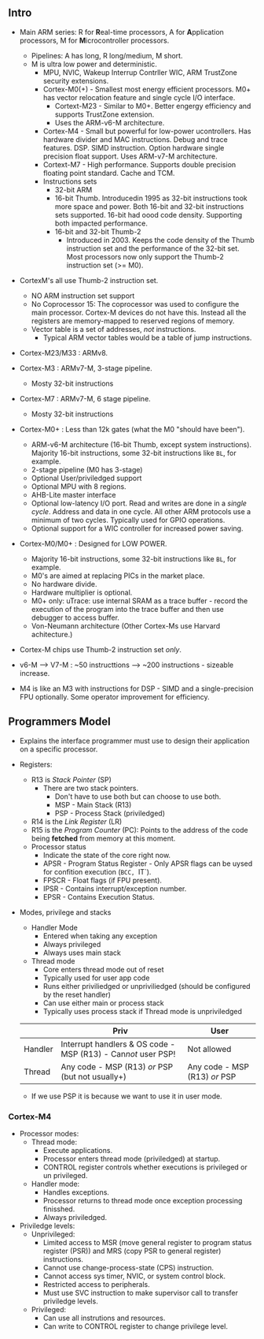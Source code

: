 
## Intro

* Main ARM series: R for **R**eal-time processors, A for **A**pplication processors, M for **M**icrocontroller processors.
    * Pipelines: A has long, R long/medium, M short.
    * M is ultra low power and deterministic.
        * MPU, NVIC, Wakeup Interrup Contrller WIC, ARM TrustZone security extensions.
        * Cortex-M0(+) - Smallest most energy efficient processors. M0+ has vector relocation feature and single cycle I/O interface.
            * Cortext-M23 - Similar to M0+. Better engergy efficiency and supports TrustZone extension.
            * Uses the ARM-v6-M architecture.
        * Cortex-M4 - Small but powerful for low-power ucontrollers. Has hardware divider and MAC instructions. Debug and trace features. DSP. SIMD instruction. Option hardware single precision float support. Uses ARM-v7-M architecture.
        * Cortext-M7 - High performance. Supports double precision floating point standard. Cache and TCM.
        * Instructions sets
            * 32-bit ARM
            * 16-bit Thumb. Introducedin 1995 as 32-bit instructions took more space and power. Both 16-bit and 32-bit instructions sets supported. 16-bit had oood code density. Supporting both impacted performance.
            * 16-bit and 32-bit Thumb-2
                * Introduced in 2003. Keeps the code density of the Thumb instruction set and the performance of the 32-bit set. Most processors now only support the Thumb-2 instruction set (>= M0).

* CortexM's all use Thumb-2 instruction set.
    * NO ARM instruction set support
    * No Coprocessor 15: The coprocessor was used to configure the main processor. Cortex-M devices do not have this. Instead all the registers are memory-mapped to reserved regions of memory.
    * Vector table is a set of addresses, *not* instructions.
        * Typical ARM vector tables would be a table of jump instructions.
* Cortex-M23/M33 : ARMv8.
* Cortex-M3      : ARMv7-M, 3-stage pipeline.
    * Mosty 32-bit instructions
* Cortex-M7      : ARMv7-M, 6 stage pipeline.
    * Mosty 32-bit instructions
* Cortex-M0+     : Less than 12k gates (what the M0 "should have been").
    * ARM-v6-M architecture (16-bit Thumb, except system instructions). Majority 16-bit instructions, some 32-bit instructions like `BL`, for example.
    * 2-stage pipeline (M0 has 3-stage)
    * Optional User/priviledged support
    * Optional MPU with 8 regions.
    * AHB-Lite master interface
    * Optional low-latency I/O port. Read and writes are done in a *single cycle*. Address and data in one cycle. All other ARM protocols use a minimum of two cycles. Typically used for GPIO operations.
    * Optional support for a WIC controller for increased power saving.
* Cortex-M0/M0+  : Designed for LOW POWER.
    * Majority 16-bit instructions, some 32-bit instructions like `BL`, for example.
    * M0's are aimed at replacing PICs in the market place.
    * No hardware divide.
    * Hardware multiplier is optional.
    * M0+ only: uTrace: use internal SRAM as a trace buffer - record the execution of the program into the trace buffer and then use debugger to access buffer.
    * Von-Neumann architecture (Other Cortex-Ms use Harvard achitecture.)
* Cortex-M chips use Thumb-2 instruction set *only*.
* v6-M --> V7-M : ~50 instructtions --> ~200 instructions - sizeable increase.
* M4 is like an M3 with instructions for DSP - SIMD and a single-precision FPU optionally. Some operator improvement for efficiency.

## Programmers Model
* Explains the interface programmer must use to design their application on a specific processor.

* Registers:
  * R13 is *Stack Pointer* (SP)
    * There are two stack pointers.
      * Don't have to use both but can choose to use both.
      * MSP - Main Stack (R13)
      * PSP - Process Stack (priviledged)
  * R14 is the *Link Register* (LR)
  * R15 is the *Program Counter* (PC): Points to the address of the code being **fetched** from memory at this moment.
  * Processor status
    * Indicate the state of the core right now.
    * APSR - Program Status Register - Only APSR flags can be uysed for confition execution (`BCC, `IT`).
    * FPSCR - Float flags (if FPU present).
    * IPSR - Contains interrupt/exception number.
    * EPSR - Contains Execution Status.

* Modes, privilege and stacks
  * Handler Mode
    * Entered when taking any exception
    * Always privileged
    * Always uses main stack
  * Thread mode
    * Core enters thread mode out of reset
    * Typically used for user app code
    * Runs either priviliedged or unpriviliedged (should be configured by the reset handler)
    * Can use either main or process stack
    * Typically uses process stack if Thread mode is unpriviledged

  |          | Priv                                                          | User                           |
  |----------|---------------------------------------------------------------|--------------------------------|
  | Handler  | Interrupt handlers & OS code - MSP (R13) - Can*not* user PSP! | Not allowed                    |
  | Thread   | Any code - MSP (R13) *or* PSP (but not usually+)              | Any code - MSP (R13) *or* PSP  |
  
  + If we use PSP it is because we want to use it in user mode.



### Cortex-M4
* Processor modes:
    * Thread mode:
        * Execute applications.
        * Processor enters thread mode (priviledged) at startup.
        * CONTROL register controls whether executions is privileged or un privileged.
    * Handler mode:
        * Handles exceptions.
        * Processor returns to thread mode once exception processing finisshed.
        * Always priviledged.
* Priviledge levels:
    * Unprivileged:
        * Limited access to MSR (move general register to program status register (PSR)) and MRS (copy PSR to general register) instructions.
        * Cannot use change-process-state (CPS) instruction.
        * Cannot access sys timer, NVIC, or system control block.
        * Restricted access to peripherals.
        * Must use SVC instruction to make supervisor call to transfer priviledge levels.
    * Privileged:
        * Can use all instrutions and resources.
        * Can write to CONTROL register to change privilege level.
